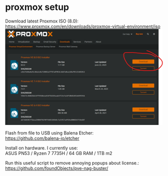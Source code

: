 # proxmox setup

Download latest Proxmox ISO (8.0):\
https://www.proxmox.com/en/downloads/proxmox-virtual-environment/iso
![Screenshot 2023-11-22](proxmox-2023-11-22.png)

Flash from file to USB using Balena Etcher:\
https://github.com/balena-io/etcher

Install on hardware.
I currently use:\
ASUS PN53 / Ryzen 7 7735H / 64 GB RAM / 1TB m2

Run this useful script to remove annoying popups about license.:\
https://github.com/foundObjects/pve-nag-buster/
